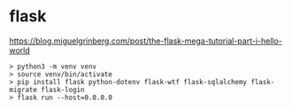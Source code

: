 # flask

https://blog.miguelgrinberg.com/post/the-flask-mega-tutorial-part-i-hello-world

```
> python3 -m venv venv
> source venv/bin/activate
> pip install flask python-dotenv flask-wtf flask-sqlalchemy flask-migrate flask-login
> flask run --host=0.0.0.0
```

